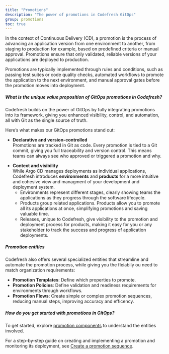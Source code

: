 ```yaml
---
title: "Promotions"
description: "The power of promotions in Codefresh GitOps"
group: promotions
toc: true
---
```



In the context of Continuous Delivery (CD), a promotion is the process of advancing an application version from one environment to another, from staging to production for example, based on predefined criteria or manual approval. Promotions ensure that only validated, reliable versions of your applications are deployed to production.

Promotions are typically implemented through rules and conditions, such as passing test suites or code quality checks, automated workflows to promote the application to the next environment, and manual approval gates before the promotion moves into deployment.


##### What is the unique value proposition of GitOps promotions in Codefresh?
Codefresh builds on the power of GitOps by fully integrating promotions into its framework, giving you enhanced visibility, control, and automation, all with Git as the single source of truth.   

Here’s what makes our GitOps promotions stand out:

* **Declarative and version-controlled**  
  Promotions are tracked in Git as code. Every promotion is tied to a Git commit, giving you full traceability and version control. This means teams can always see who approved or triggered a promotion and why.

<!--- * **Automated Git sync**  
  With GitOps, the desired state of environments is automatically synced based on the Git repository, ensuring that any promotion aligns with the latest approved application version.  -->

* **Context and visibility**  
  While Argo CD manages deployments as individual applications, Codefresh introduces **environments** and **products** for a more intuitive and cohesive view and managment of your development and deployment system.
    * Environments represent different stages, clearly showing teams the applications as they progress through the software lifecycle.
    * Products group related applications. Products allow you to promote all its applications at once, simplifying promotions and saving valuable time.
    * Releases, unique to Codefresh, give visibility to the promotion and deployment process for products, making it easy for you or any stakeholder to track the success and progress of application deployments.

##### Promotion entities
Codefresh also offers several specialized entities that streamline and automate the promotion process, while giving you the fleiabily ou need to match organization requirements:
* **Promotion Templates**: Define which properties to promote.
* **Promotion Policies**: Define validation and readiness requirements for environments through workflows.
* **Promotion Flows**: Create simple or complex promotion sequences, reducing manual steps, improving accuracy and efficency.




##### How do you get started with promotions in GitOps?

To get started, explore [promotion components]({{site.baseurl}}/docs/promotions/promotion-components/) to understand the entities involved.  

For a step-by-step guide on creating and implementing a promotion and monitoring its deployment, see [Create a promotion sequence]({{site.baseurl}}/docs/promotions/create-promotion-sequence/).

